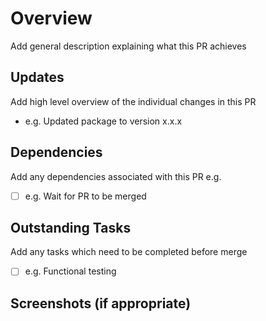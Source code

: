 # Overview
Add general description explaining what this PR achieves

## Updates
Add high level overview of the individual changes in this PR

* e.g. Updated package to version x.x.x

## Dependencies
Add any dependencies associated with this PR e.g.

- [ ] e.g. Wait for PR to be merged

## Outstanding Tasks
Add any tasks which need to be completed before merge

- [ ] e.g. Functional testing

## Screenshots (if appropriate)
